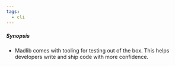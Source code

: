 ```yaml
---
tags:
  - cli
---
```

##### Synopsis
- Madlib comes with tooling for testing out of the box. This helps developers write and ship code with more confidence.